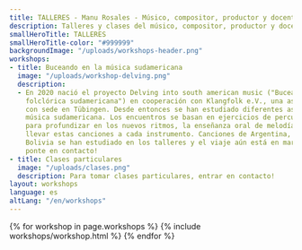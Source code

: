 ```yaml
---
title: TALLERES - Manu Rosales - Músico, compositor, productor y docente
description: Talleres y clases del músico, compositor, productor y docente Manu Rosales.
smallHeroTitle: TALLERES
smallHeroTitle-color: "#999999"
backgroundImage: "/uploads/workshops-header.png"
workshops:
- title: Buceando en la música sudamericana
  image: "/uploads/workshop-delving.png"
  description:
  - En 2020 nació el proyecto Delving into south american music ("Buceando en la música
    folclórica sudamericana") en cooperación con Klangfolk e.V., una asociación cultural
    con sede en Tübingen. Desde entonces se han estudiado diferentes aspectos de la
    música sudamericana. Los encuentros se basan en ejercicios de percusión corporal
    para profundizar en los nuevos ritmos, la enseñanza oral de melodías y finalmente
    llevar estas canciones a cada instrumento. Canciones de Argentina, Brasil, Perú,
    Bolivia se han estudiado en los talleres y el viaje aún está en marcha. Para participar,
    ponte en contacto!
- title: Clases particulares
  image: "/uploads/clases.png"
  description: Para tomar clases particulares, entrar en contacto!
layout: workshops
language: es
altLang: "/en/workshops"
---
```


<section>
  {% for workshop in page.workshops %}
    {% include workshops/workshop.html %}
  {% endfor %}
</section>
